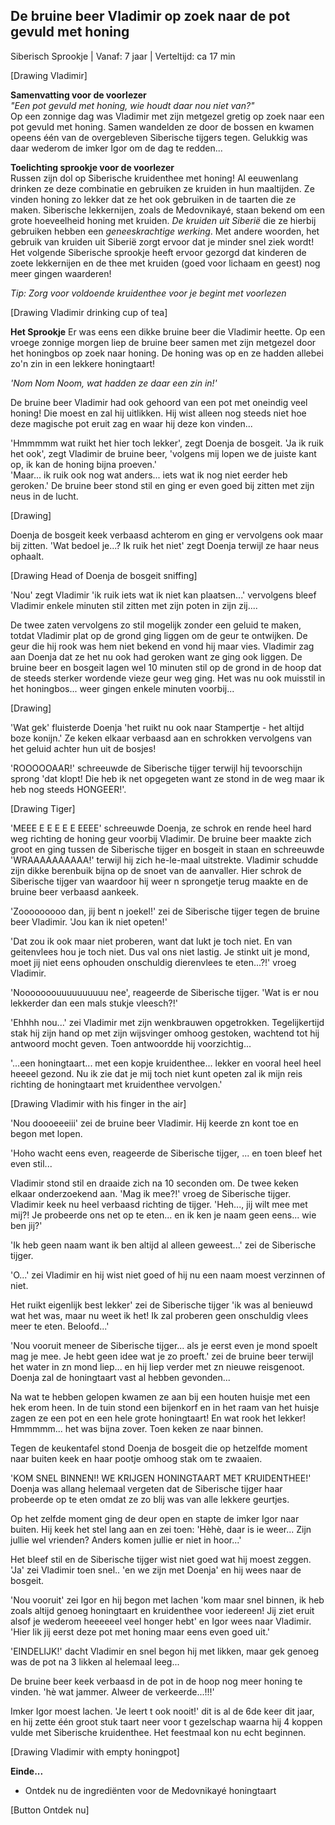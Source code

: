 ## De bruine beer Vladimir op zoek naar de pot gevuld met honing

Siberisch Sprookje | Vanaf: 7 jaar | Verteltijd: ca 17 min

[Drawing Vladimir]

**Samenvatting voor de voorlezer** <br>
_"Een pot gevuld met honing, wie houdt daar nou niet van?"_ <br>
Op een zonnige dag was Vladimir met zijn metgezel gretig op zoek naar een pot gevuld met honing. Samen wandelden ze door de bossen en kwamen opeens één van de overgebleven Siberische tijgers tegen. Gelukkig was daar wederom de imker Igor om de dag te redden...

**Toelichting sprookje voor de voorlezer** <br>
Russen zijn dol op Siberische kruidenthee met honing! Al eeuwenlang drinken ze deze combinatie en gebruiken ze kruiden in hun maaltijden. Ze vinden honing zo lekker dat ze het ook gebruiken in de taarten die ze maken. Siberische lekkernijen, zoals de Medovnikayé, staan bekend om een grote hoeveelheid honing met kruiden. _De kruiden uit Siberië_ die ze hierbij gebruiken hebben een _geneeskrachtige werking_. Met andere woorden, het gebruik van kruiden uit Siberië zorgt ervoor dat je minder snel ziek wordt! Het volgende Siberische sprookje heeft ervoor gezorgd dat kinderen de zoete lekkernijen en de thee met kruiden (goed voor lichaam en geest) nog meer gingen waarderen!  

_Tip: Zorg voor voldoende kruidenthee voor je begint met voorlezen_

[Drawing Vladimir drinking cup of tea]

**Het Sprookje**
Er was eens een dikke bruine beer die Vladimir heette. Op een vroege zonnige morgen liep de bruine beer samen met zijn metgezel door het honingbos op zoek naar honing. De honing was op en ze hadden allebei zo'n zin in een lekkere honingtaart! 

_'Nom Nom Noom, wat hadden ze daar een zin in!'_

De bruine beer Vladimir had ook gehoord van een pot met oneindig veel honing! Die moest en zal hij uitlikken. Hij wist alleen nog steeds niet hoe deze magische pot eruit zag en waar hij deze kon vinden...

'Hmmmmm wat ruikt het hier toch lekker', zegt Doenja de bosgeit. 'Ja ik ruik het ook', zegt Vladimir de bruine beer, 'volgens mij lopen we de juiste kant op, ik kan de honing bijna proeven.' <br>
'Maar... ik ruik ook nog wat anders... iets wat ik nog niet eerder heb geroken.' De bruine beer stond stil en ging er even goed bij zitten met zijn neus in de lucht. 

[Drawing]

Doenja de bosgeit keek verbaasd achterom en ging er vervolgens ook maar bij zitten. 'Wat bedoel je...? Ik ruik het niet' zegt Doenja terwijl ze haar neus ophaalt. 

[Drawing Head of Doenja de bosgeit sniffing]

'Nou' zegt Vladimir 'ik ruik iets wat ik niet kan plaatsen...' vervolgens bleef Vladimir enkele minuten stil zitten met zijn poten in zijn zij.... 

De twee zaten vervolgens zo stil mogelijk zonder een geluid te maken, totdat Vladimir plat op de grond ging liggen om de geur te ontwijken. De geur die hij rook was hem niet bekend en vond hij maar vies. Vladimir zag aan Doenja dat ze het nu ook had geroken want ze ging ook liggen. De bruine beer en bosgeit lagen wel 10 minuten stil op de grond in de hoop dat de steeds sterker wordende vieze geur weg ging. Het was nu ook muisstil in het honingbos... weer gingen enkele minuten voorbij... 

[Drawing]

'Wat gek' fluisterde Doenja 'het ruikt nu ook naar Stampertje - het altijd boze konijn.' Ze keken elkaar verbaasd aan en schrokken vervolgens van het geluid achter hun uit de bosjes!

'ROOOOOAAR!' schreeuwde de Siberische tijger terwijl hij tevoorschijn sprong 'dat klopt! Die heb ik net opgegeten want ze stond in de weg maar ik heb nog steeds HONGEER!'. 

[Drawing Tiger]

'MEEE E E E E E EEEE' schreeuwde Doenja, ze schrok en rende heel hard weg richting de honing geur voorbij Vladimir. De bruine beer maakte zich groot en ging tussen de Siberische tijger en bosgeit in staan en schreeuwde 'WRAAAAAAAAAA!' terwijl hij zich he-le-maal uitstrekte. Vladimir schudde zijn dikke berenbuik bijna op de snoet van de aanvaller. Hier schrok de Siberische tijger van waardoor hij weer n sprongetje terug maakte en de bruine beer verbaasd aankeek. 

'Zooooooooo dan, jij bent n joekel!' zei de Siberische tijger tegen de bruine beer Vladimir. 'Jou kan ik niet opeten!' 

'Dat zou ik ook maar niet proberen, want dat lukt je toch niet. En van geitenvlees hou je toch niet. Dus val ons niet lastig. Je stinkt uit je mond, moet jij niet eens ophouden onschuldig dierenvlees te eten...?!' vroeg Vladimir. 

'Nooooooouuuuuuuuuu nee', reageerde de Siberische tijger. 'Wat is er nou lekkerder dan een mals stukje vleesch?!' 

'Ehhhh nou...' zei Vladimir met zijn wenkbrauwen opgetrokken. Tegelijkertijd stak hij zijn hand op met zijn wijsvinger omhoog gestoken, wachtend tot hij antwoord mocht geven. Toen antwoordde hij voorzichtig...

'...een honingtaart... met een kopje kruidenthee... lekker en vooral heel heel heeeel gezond. Nu ik zie dat je mij toch niet kunt opeten zal ik mijn reis richting de honingtaart met kruidenthee vervolgen.'

[Drawing Vladimir with his finger in the air]

 'Nou doooeeeiii' zei de bruine beer Vladimir. Hij keerde zn kont toe en begon met lopen. 

'Hoho wacht eens even, reageerde de Siberische tijger, ... en toen bleef het even stil... 

Vladimir stond stil en draaide zich na 10 seconden om. De twee keken elkaar onderzoekend aan. 'Mag ik mee?!' vroeg de Siberische tijger. Vladimir keek nu heel verbaasd richting de tijger. 'Heh..., jij wilt mee met mij?! Je probeerde ons net op te eten... en ik ken je naam geen eens... wie ben jij?'

'Ik heb geen naam want ik ben altijd al alleen geweest...' zei de Siberische tijger. 

'O...' zei Vladimir en hij wist niet goed of hij nu een naam moest verzinnen of niet. 

Het ruikt eigenlijk best lekker' zei de Siberische tijger 'ik was al benieuwd wat het was, maar nu weet ik het! Ik zal proberen geen onschuldig vlees meer te eten. Beloofd...' 

'Nou vooruit meneer de Siberische tijger... als je eerst even je mond spoelt mag je mee. Je hebt geen idee wat je zo proeft.' zei de bruine beer terwijl het water in zn mond liep... en hij liep verder met zn nieuwe reisgenoot. Doenja zal de honingtaart vast al hebben gevonden...

Na wat te hebben gelopen kwamen ze aan bij een houten huisje met een hek erom heen. In de tuin stond een bijenkorf en in het raam van het huisje zagen ze een pot en een hele grote honingtaart! En wat rook het lekker! Hmmmmm... het was bijna zover. Toen keken ze naar binnen. 

Tegen de keukentafel stond Doenja de bosgeit die op hetzelfde moment naar buiten keek en haar pootje omhoog stak om te zwaaien. 

'KOM SNEL BINNEN!! WE KRIJGEN HONINGTAART MET KRUIDENTHEE!' Doenja was allang helemaal vergeten dat de Siberische tijger haar probeerde op te eten omdat ze zo blij was van alle lekkere geurtjes. 

Op het zelfde moment ging de deur open en stapte de imker Igor naar buiten. Hij keek het stel lang aan en zei toen: 'Hèhè, daar is ie weer... Zijn jullie wel vrienden? Anders komen jullie er niet in hoor...' 

Het bleef stil en de Siberische tijger wist niet goed wat hij moest zeggen. 'Ja' zei Vladimir toen snel.. 'en we zijn met Doenja' en hij wees naar de bosgeit. 

'Nou vooruit' zei Igor en hij begon met lachen 'kom maar snel binnen, ik heb zoals altijd genoeg honingtaart en kruidenthee voor iedereen! Jij ziet eruit alsof je wederom heeeeeel veel honger hebt' en Igor wees naar Vladimir. 'Hier lik jij eerst deze pot met honing maar eens even goed uit.'

'EINDELIJK!' dacht Vladimir en snel begon hij met likken, maar gek genoeg was de pot na 3 likken al helemaal leeg... 

De bruine beer keek verbaasd in de pot in de hoop nog meer honing te vinden. 'hè wat jammer. Alweer de verkeerde...!!!' 

Imker Igor moest lachen. 'Je leert t ook nooit!' dit is al de 6de keer dit jaar, en hij zette één groot stuk taart neer voor t gezelschap waarna hij 4 koppen vulde met Siberische kruidenthee. Het feestmaal kon nu echt beginnen. 

[Drawing Vladimir with empty honingpot]

**Einde...**

* Ontdek nu de ingrediënten voor de Medovnikayé honingtaart

[Button Ontdek nu]







